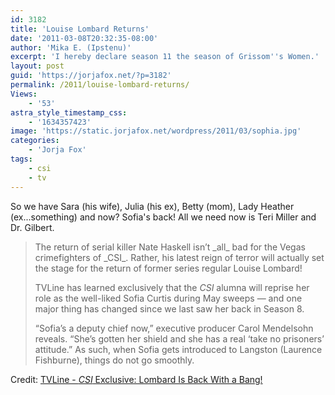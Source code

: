 ```yaml
---
id: 3182
title: 'Louise Lombard Returns'
date: '2011-03-08T20:32:35-08:00'
author: 'Mika E. (Ipstenu)'
excerpt: 'I hereby declare season 11 the season of Grissom''s Women.'
layout: post
guid: 'https://jorjafox.net/?p=3182'
permalink: /2011/louise-lombard-returns/
Views:
    - '53'
astra_style_timestamp_css:
    - '1634357423'
image: 'https://static.jorjafox.net/wordpress/2011/03/sophia.jpg'
categories:
    - 'Jorja Fox'
tags:
    - csi
    - tv
---
```


So we have Sara (his wife), Julia (his ex), Betty (mom), Lady Heather (ex...something) and now?  Sofia's back!  All we need now is Teri Miller and Dr. Gilbert.

<blockquote>The return of serial killer Nate Haskell isn’t _all_ bad for the Vegas crimefighters of _CSI_. Rather, his latest reign of terror will actually set the stage for the return of former series regular Louise Lombard!

TVLine has learned exclusively that the _CSI_ alumna will reprise her role as the well-liked Sofia Curtis during May sweeps — and one major thing has changed since we last saw her back in Season 8.

“Sofia’s a deputy chief now,” executive producer Carol Mendelsohn reveals. “She’s gotten her shield and she has a real ‘take no prisoners’ attitude.”
As such, when Sofia gets introduced to Langston (Laurence Fishburne), things do not go smoothly.</blockquote>

Credit: <a href="http://www.tvline.com/2011/03/csi-louise-lombard-returns-may-sweeps/">TVLine - _CSI_ Exclusive: Lombard Is Back With a Bang!</a>
